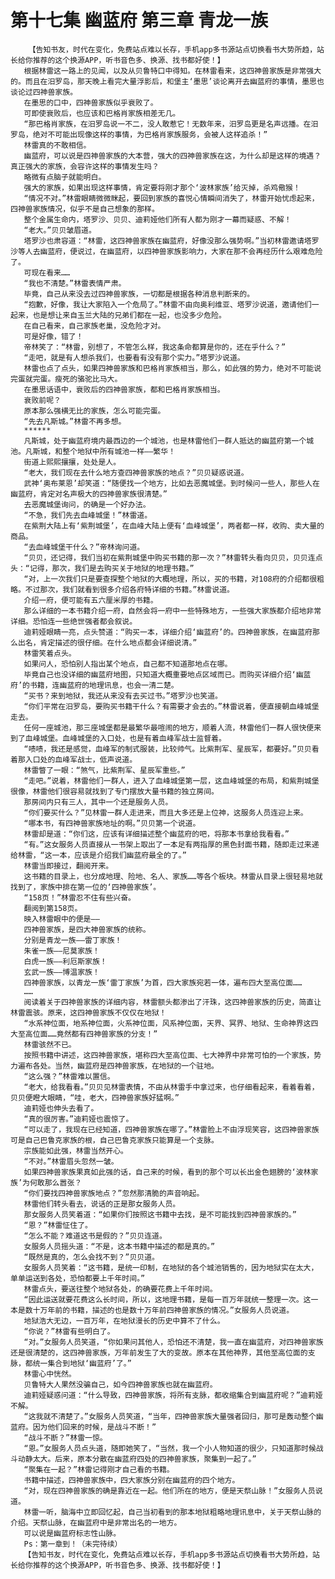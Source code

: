 # 第十七集 幽蓝府 第三章 青龙一族
        【告知书友，时代在变化，免费站点难以长存，手机app多书源站点切换看书大势所趋，站长给你推荐的这个换源APP，听书音色多、换源、找书都好使！】
       根据林雷这一路上的见闻，以及从贝鲁特口中得知。在林雷看来，这四神兽家族是非常强大的。而且在汨罗岛，那天晚上看完大量浮影后，和堡主‘墨思’谈论离开去幽蓝府的事情，墨思也谈论过四神兽家族。
       在墨思的口中，四神兽家族似乎衰败了。
       可即使衰败后，也应该和巴格肖家族相差无几。
       “那巴格肖家族，在汨罗岛说一不二，没人敢惹它！无数年来，汨罗岛更是名声远播。在汨罗岛，绝对不可能出现像这样的事情，为巴格肖家族服务，会被人这样追杀！”
       林雷真的不敢相信。
       幽蓝府，可以说是四神兽家族的大本营，强大的四神兽家族在这，为什么却是这样的境遇？真正强大的家族，会容许这样的事情发生吗？
       略微有点脑子就能明白。
       强大的家族，如果出现这样事情，肯定要将刚才那个‘波林家族’给灭掉，杀鸡儆猴！
       “情况不对。”林雷眼睛微微眯起，要回到家族的喜悦心情瞬间消失了，林雷开始忧虑起来，四神兽家族情况，似乎不是自己想象的那样。
       整个金属生命内，塔罗沙、贝贝、迪莉娅他们所有人都为刚才一幕而疑惑、不解！
       “老大。”贝贝皱眉道。
       塔罗沙也肃容道：“林雷，这四神兽家族在幽蓝府，好像没那么强势啊。”当初林雷邀请塔罗沙等人去幽蓝府，便说过，在幽蓝府，以四神兽家族影响力，大家在那不会再经历什么艰难危险了。
       可现在看来……
       “我也不清楚。”林雷表情严肃。
       毕竟，自己从来没去过四神兽家族，一切都是根据各种消息判断来的。
       “抱歉，好像，我让大家陷入一个危局了。”林雷不由向奥利维亚、塔罗沙说道，邀请他们一起来，也是想让来自玉兰大陆的兄弟们都在一起，也没多少危险。
       在自己看来，自己家族老巢，没危险才对。
       可是好像，错了！
       帝林笑了：“林雷，别想了，不管怎么样，我这条命都算是你的，还在乎什么？”
       “走吧，就是有人想杀我们，也要看有没有那个实力。”塔罗沙说道。
       林雷也点了点头，如果四神兽家族和巴格肖家族相当，那么，如此强的势力，绝对不可能说完蛋就完蛋。瘦死的骆驼比马大。
       在墨思话语中，衰败后的四神兽家族，都和巴格肖家族相当。
       衰败前呢？
       原本那么强横无比的家族，怎么可能完蛋。
       “先去凡斯城。”林雷不再多想。
       ******
       凡斯城，处于幽蓝府境内最西边的一个城池，也是林雷他们一群人抵达的幽蓝府第一个城池。凡斯城，和整个地狱中所有城池一样——繁华！
       街道上熙熙攘攘，处处是人。
       “老大，我们现在去什么地方查四神兽家族的地点？”贝贝疑惑说道。
       武神‘奥布莱恩’却笑道：“随便找一个地方，比如去恶魔城堡。到时候问一些人，那些人在幽蓝府，肯定对名声极大的四神兽家族很清楚。”
       去恶魔城堡询问，的确是一个好办法。
       “不急，我们先去血峰城堡！”林雷道。
       在紫荆大陆上有‘紫荆城堡’，在血峰大陆上便有‘血峰城堡’，两者都一样，收购、卖大量的商品。
       “去血峰城堡干什么？”帝林询问道。
       “贝贝，还记得，我们当初在紫荆城堡中购买书籍的那一次？”林雷转头看向贝贝，贝贝连点头：“记得，那次，我们是去购买关于地狱的地理书籍。”
       “对，上一次我们只是要查探整个地狱的大概地理，所以，买的书籍，对108府的介绍都很粗略。不过那次，我们就看到很多介绍各府特详细的书籍。”林雷说道。
       介绍一府，便可能有五六厘米厚的书籍。
       那么详细的一本书籍介绍一府，自然会将一府中一些特殊地方，一些强大家族都介绍地非常详细。恐怕连一些绝世强者都会叙说。
       迪莉娅眼睛一亮，点头赞道：“购买一本，详细介绍‘幽蓝府’的。四神兽家族，在幽蓝府那么出名，肯定描述的很仔细。在什么地点都会详细说清。”
       林雷笑着点头。
       如果问人，恐怕别人指出某个地点，自己都不知道那地点在哪。
       毕竟自己也没详细的幽蓝府地图，只知道大概重要地点区域而已。而购买详细介绍‘幽蓝府’的书籍，连幽蓝府的地理讯息，也会一清二楚。
       “买书？来到地狱，我还从来没有去买过书。”塔罗沙也笑道。
       “你们平常在汨罗岛，要购买书籍干什么？有需要才会去的。”林雷说着，便直接朝血峰城堡走去。
       任何一座城池，那三座城堡都是最繁华最喧闹的地方，顺着人流，林雷他们一群人很快便来到了血峰城堡。血峰城堡的入口处，也是有着血峰军战士监督着。
       “啧啧，我还是感觉，血峰军的制式服装，比较帅气。比紫荆军、星辰军，都要好。”贝贝看着那入口处的血峰军战士，低声说道。
       林雷瞥了一眼：“煞气，比紫荆军、星辰军重些。”
       “走吧。”说着，林雷他们一群人，进入了血峰城堡第一层，这血峰城堡的布局，和紫荆城堡很像，林雷他们很容易就找到了专门摆放大量书籍的独立房间。
       那房间内只有三人，其中一个还是服务人员。
       “你们要买什么？”见林雷一群人走进来，而且大多还是上位神，这服务人员连迎上来。
       “哪本书，有四神兽家族地址的啊。”贝贝第一个说道。
       林雷却是道：“你们这，应该有详细描述整个幽蓝府的吧，将那本书拿给我看看。”
       “有。”这女服务人员直接从一书架上取出了一本足有两指厚的黑色封面书籍，随即走过来递给林雷，“这一本，应该是介绍我们幽蓝府最全的了。”
       林雷当即接过，翻阅开来。
       这书籍的目录上，也分成地理、险地、名人、家族……等各个板块。林雷从目录上很轻易地就找到了，家族中排在第一位的‘四神兽家族’。
       “158页！”林雷忍不住有些兴奋。
       翻阅到第158页。
       映入林雷眼中的便是——
       四神兽家族，是四大神兽家族的统称。
       分别是青龙一族——雷丁家族！
       朱雀一族——尼莫家族！
       白虎一族——利厄斯家族！
       玄武一族——博温家族！
       四神兽家族，以青龙一族‘雷丁家族’为首，四大家族宛若一体，遍布四大至高位面……
       ……
       阅读着关于四神兽家族的详细内容，林雷额头都渗出了汗珠，这四神兽家族的历史，简直让林雷震骇。原来，这四神兽家族不仅仅在地狱！
       “水系神位面，地系神位面，火系神位面，风系神位面，天界、冥界、地狱、生命神界这四大至高位面……竟然都有四神兽家族的分支！”
       林雷骇然不已。
       按照书籍中讲述，这四神兽家族，堪称四大至高位面、七大神界中非常可怕的一个家族，势力遍布各处。当然，幽蓝府是四神兽家族，在地狱的一个驻地。
       “这么强？”林雷难以置信。
       “老大，给我看看。”贝贝见林雷表情，不由从林雷手中拿过来，也仔细看起来，看着看着，贝贝便瞪大眼睛，“哇，老大，四神兽家族好猛啊。”
       迪莉娅也伸头去看了。
       “真的很厉害。”迪莉娅也震惊了。
       “可以走了，我现在已经知道，四神兽家族在哪了。”林雷脸上不由浮现笑容，这四神兽家族可是自己巴鲁克家族的根，自己巴鲁克家族只能算是一个支脉。
       宗族能如此强，林雷当然开心。
       “不对。”林雷眉头忽然一皱。
       如果四神兽家族果真如此强的话，自己来的时候，看到的那个可以长出金色翅膀的‘波林家族’为何敢那么嚣张？
       “你们要找四神兽家族地点？”忽然那清脆的声音响起。
       林雷他们转头看去，说话的正是那女服务人员。
       那女服务人员笑着道：“如果你们按照这书籍中去找，是不可能找到四神兽家族的。”
       “恩？”林雷怔住了。
       “怎么不能？难道这书是假的？”贝贝连道。
       女服务人员摇头道：“不是，这本书籍中描述的都是真的。”
       “既然是真的，怎么会找不到？”贝贝道。
       女服务人员笑着：“这书籍，是统一印制，在地狱的各个城池销售的，因为地狱实在太大，单单运送到各处，恐怕都要上千年时间。”
       林雷点头，要送往整个地狱各处，的确要花费上千年时间。
       “因此运送就要花费这么长时间，所以，这地理书籍，是每一百万年就统一整理一次。这一本是数十万年前的书籍，描述的也是数十万年前四神兽家族的情况。”女服务人员说道。
       地狱浩大无边，一百万年，在地狱漫长的历史中算不了什么。
       “你说？”林雷有些明白了。
       “对。”女服务人员笑道，“你如果问其他人，恐怕还不清楚，我一直在幽蓝府，对四神兽家族还是很清楚的，这四神兽家族，万年前发生了大的变故。原本在其他神界，其他至高位面的支脉，都统一集合到地狱‘幽蓝府’了。”
       林雷心中恍然。
       贝鲁特大人果然没骗自己，如今四神兽家族也就在幽蓝府。
       迪莉娅疑惑问道：“什么导致，四神兽家族，将所有支脉，都收缩集合到幽蓝府呢？”迪莉娅不解。
       “这我就不清楚了。”女服务人员笑道，“当年，四神兽家族大量强者回归，那可是轰动整个幽蓝府。因为他们回来的时候，是战斗不断！”
       “战斗不断？”林雷一惊。
       “恩。”女服务人员点头道，随即她笑了，“当然，我一个小人物知道的很少，只知道那时候战斗动静太大。后来，原本分散在幽蓝府四处的四神兽家族，聚集到一起了。”
       “聚集在一起？”林雷记得刚才自己看的书籍。
       书籍中描述，四神兽家族中，四大家族分别在幽蓝府的四个地方。
       “对，现在四神兽家族的确是靠近在一起。他们所在的地方，便是天祭山脉！”女服务人员说道。
       林雷一听，脑海中立即回忆起，自己当初看到的那本地狱粗略地理讯息中，关于天祭山脉的介绍。天祭山脉，在幽蓝府中是非常出名的一地方。
       可以说是幽蓝府标志性山脉。
       Ps：第一章到！（未完待续）
       【告知书友，时代在变化，免费站点难以长存，手机app多书源站点切换看书大势所趋，站长给你推荐的这个换源APP，听书音色多、换源、找书都好使！】